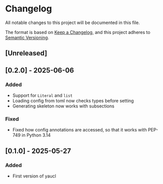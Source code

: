 # Changelog

All notable changes to this project will be documented in this file.

The format is based on [Keep a Changelog](https://keepachangelog.com/en/1.1.0/),
and this project adheres to [Semantic Versioning](https://semver.org/spec/v2.0.0.html).

## [Unreleased]

## [0.2.0] - 2025-06-06

### Added

- Support for `Literal` and `list`
- Loading config from toml now checks types before setting
- Generating skeleton now works with subsections

### Fixed

- Fixed how config annotations are accessed, so that it works with PEP-749 in Python 3.14

## [0.1.0] - 2025-05-27

### Added

- First version of yaucl
